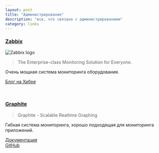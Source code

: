 ```yaml
---
layout: post
title: "Администрирование"
description: "все, что связано с администрированием"
category: links
---
```


### [Zabbix](http://www.zabbix.com/)
![Zabbix logo](http://www.zabbix.com/img/zabbix_logo.png)

> The Enterprise-class Monitoring Solution for Everyone.

Очень мощная система мониторинга оборудования.

[Блог на Хабре](http://habrahabr.ru/company/zabbix/)

<br>

### [Graphite](http://graphite.wikidot.com/)

> Graphite - Scalable Realtime Graphing

Гибкая система мониторинга, хорошо подходящая для мониторинга приложений.

[Документация](https://graphite.readthedocs.org/en/latest/)  
[GitHub](https://github.com/graphite-project)

<br>